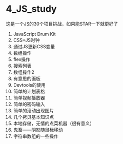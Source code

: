 # 4_JS_study
这是一个JS的30个项目挑战，如果能STAR一下就更好了
1. JavaScript Drum Kit 
2. CSS+JS时钟
3. 通过JS更新CSS变量
4. 数组操作
5. flex操作
6. 搜索列表
7. 数组操作2
8. 有意思的画板
9. Devtools的使用
10. 简单的计划表格
11. 简单视频播放器
12. 简单的密码输入
13. 简单的滚动出现图片
14. 几个拷贝基本知识点
15. 本地存储，无情的点菜机器（很有意义）
16. 鬼畜——阴影随鼠标移动
17. 字符串数组的一些操作